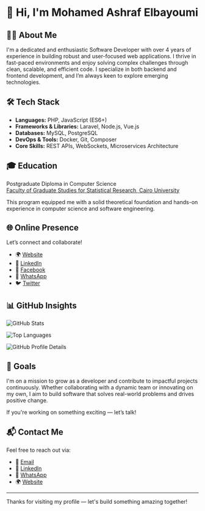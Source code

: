 # 👋 Hi, I'm Mohamed Ashraf Elbayoumi

## 🧑‍💻 About Me

I'm a dedicated and enthusiastic Software Developer with over 4 years of experience in building robust and user-focused web applications. I thrive in fast-paced environments and enjoy solving complex challenges through clean, scalable, and efficient code. I specialize in both backend and frontend development, and I’m always keen to explore emerging technologies.

## 🛠️ Tech Stack

- **Languages:** PHP, JavaScript (ES6+)
- **Frameworks & Libraries:** Laravel, Node.js, Vue.js
- **Databases:** MySQL, PostgreSQL
- **DevOps & Tools:** Docker, Git, Composer
- **Core Skills:** REST APIs, WebSockets, Microservices Architecture

## 🎓 Education

Postgraduate Diploma in Computer Science  
[Faculty of Graduate Studies for Statistical Research, Cairo University](http://issrconfrence.cu.edu.eg)

This program equipped me with a solid theoretical foundation and hands-on experience in computer science and software engineering.

## 🌐 Online Presence

Let’s connect and collaborate!  
- 🌍 [Website](https://elbayoumi.github.io/)
- 💼 [LinkedIn](https://linkedin.com/in/mohamed-elbayoumi)
- 📘 [Facebook](https://www.facebook.com/mohamedashrafelbayoumi)
- 📱 [WhatsApp](https://wa.me/201020472050)
- 🐦 [Twitter](https://twitter.com/MoElbayoumi)




## 📊 GitHub Insights

![GitHub Stats](https://github-readme-stats.vercel.app/api?username=elbayoumi&hide_border=true&count_private=true&show_icons=true&theme=radical)

![Top Languages](https://github-readme-stats.vercel.app/api/top-langs?username=elbayoumi&show_icons=true&theme=github_dark&langs_count=8&layout=compact&hide_border=true)

![GitHub Profile Details](https://github-profile-summary-cards.vercel.app/api/cards/profile-details?username=elbayoumi&theme=github_dark)

## 🎯 Goals

I'm on a mission to grow as a developer and contribute to impactful projects continuously. Whether collaborating with a dynamic team or innovating on my own, I aim to build software that solves real-world problems and drives positive change.

If you're working on something exciting — let’s talk!

## 📬 Contact Me

Feel free to reach out via:
- 📧 [Email](mailto:mohamedashrafelbayoumi@gmail.com)
- 💼 [LinkedIn](https://linkedin.com/in/mohamed-elbayoumi)
- 📱 [WhatsApp](https://wa.me/201020472050)
- 🌍 [Website](https://elbayoumi.github.io/)

---

Thanks for visiting my profile — let's build something amazing together!
